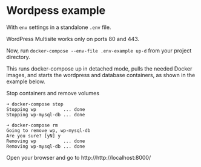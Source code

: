 # Wordpess example

With `env` settings in a standalone `.env` file.

WordPress Multisite works only on ports 80 and 443.

Now, run `docker-compose --env-file .env-example up-d` from your project directory.

This runs docker-compose up in detached mode, pulls the needed Docker images, and starts the wordpress and database containers, as shown in the example below.

Stop containers and remove volumes

```shell
➜ docker-compose stop
Stopping wp          ... done
Stopping wp-mysql-db ... done

➜ docker-compose rm
Going to remove wp, wp-mysql-db
Are you sure? [yN] y
Removing wp          ... done
Removing wp-mysql-db ... done
```

Open your browser and go to http://http://localhost:8000/